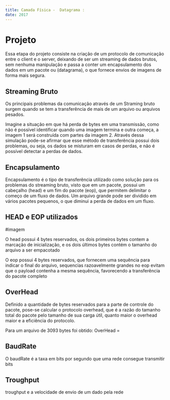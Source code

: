 ```yaml
---
title: Camada Física -  Datagrama : 
date: 2017
---
```


# Projeto 
Essa etapa do projeto consiste na criação de um protocolo de comunicação entre o client e o server, deixando de ser um streaming de dados brutos, sem nenhuma manipulação e passa a conter um encapsulamento dos dados em um pacote ou (datagrama), o que fornece envios de imagens de forma mais segura.

## Streaming Bruto
Os principais problemas da comunicação através de um Straming bruto surgem quando se tem a transferência de mais de um arquivo ou arquivos pesados. 

Imagine a situação em que há perda de bytes em uma transmissão, como não é possível identificar quando uma imagem termina e outra começa, a imagem 1 será construída com partes da imagem 2. Através dessa simulação pode-se afirmar que esse método de transferência possui dois problemas, ou seja, os dados se misturam em casos de perdas, e não é possível detectar a perdas de dados.
  
## Encapsulamento
Encapsulamento é o tipo de transferência utilizado como solução para os problemas do streaming bruto, visto que em um pacote, possui um cabeçalho (head) e um fim do pacote (eop), que permitem delimitar o começo de um fluxo de dados. Um arquivo grande pode ser dividido em vários pacotes pequenos, o que diminui a perda de dados em um fluxo.

## HEAD e EOP utilizados
#imagem

O head possui 4 bytes reservados, os dois primeiros bytes contem a marcação de inicialização, e os dois últimos bytes contém o tamanho do arquivo a ser empacotado

O eop possui 4 bytes reservados, que fornecem uma sequência para indicar o final do arquivo, sequencias razoavelmente grandes no eop evitam que o payload contenha a mesma sequência, favorecendo a transferência do pacote completo 

## OverHead
Definido a quantidade de bytes reservados para a parte de controle do pacote, pose-se calcular o protocolo overhead, que é a razão do tamanho total do pacote pelo tamanho de sua carga útil, quanto maior o overhead maior e a eficiência do protocolo.

Para um arquivo de 3093 bytes foi obtido:
OverHead = 

## BaudRate
O baudRate é a taxa em bits por segundo que uma rede consegue transmitir bits

## Troughput
troughput e a velocidade de envio de um dado pela rede

